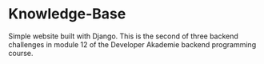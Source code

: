 # Knowledge-Base
Simple website built with Django. This is the second of three backend challenges in module 12 of the Developer Akademie backend programming course.
